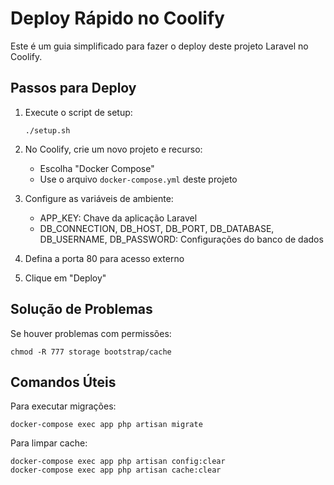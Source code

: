 # Deploy Rápido no Coolify

Este é um guia simplificado para fazer o deploy deste projeto Laravel no Coolify.

## Passos para Deploy

1. Execute o script de setup:
   ```
   ./setup.sh
   ```
   
2. No Coolify, crie um novo projeto e recurso:
   - Escolha "Docker Compose"
   - Use o arquivo `docker-compose.yml` deste projeto
   
3. Configure as variáveis de ambiente:
   - APP_KEY: Chave da aplicação Laravel
   - DB_CONNECTION, DB_HOST, DB_PORT, DB_DATABASE, DB_USERNAME, DB_PASSWORD: Configurações do banco de dados
   
4. Defina a porta 80 para acesso externo

5. Clique em "Deploy"

## Solução de Problemas

Se houver problemas com permissões:
```
chmod -R 777 storage bootstrap/cache
```

## Comandos Úteis

Para executar migrações:
```
docker-compose exec app php artisan migrate
```

Para limpar cache:
```
docker-compose exec app php artisan config:clear
docker-compose exec app php artisan cache:clear
``` 